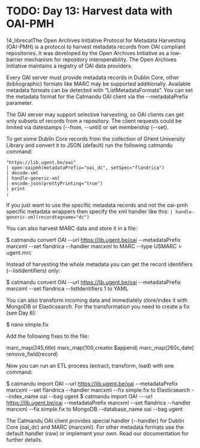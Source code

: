 # TODO: Day 13: Harvest data with OAI-PMH

14_librecatThe Open Archives Initiative Protocol for Metadata Harvesting (OAI-PMH) is a protocol to harvest metadata records from OAI compliant repositories. It was developed by the Open Archives Initiative as a low-barrier mechanism for repository interoperability. The Open Archives Initiative maintains a registry of OAI data providers.

Every OAI server must provide metadata records in Dublin Core, other (bibliographic) formats like MARC may be supported additionally. Available metadata formats can be detected with “ListMetadataFormats“. You can set the metadata format for the Catmandu OAI client via the --metadataPrefix parameter.

The OAI server may support selective harvesting, so OAI clients can get only subsets of records from a repository. The client requests could be limited via datestamps (--from, --until) or set membership (--set).

To get some Dublin Core records from the collection of Ghent University Library and convert it to JSON (default) run the following catmandu command:

```
"https://lib.ugent.be/oai"
| open-oaipmh(metadataPrefix="oai_dc", setSpec="flandrica")
| decode-xml
| handle-generic-xml
| encode-json(prettyPrinting="true")
| print
;

```

If you just want to use the specific metadata records and not the oai-pmh specific metadata wrappers then specify the xml handler like this: `| handle-generic-xml(recordtagname="dc")`

You can also harvest MARC data and store it in a file:

$ catmandu convert OAI --url https://lib.ugent.be/oai --metadataPrefix marcxml --set flandrica --handler marcxml to MARC --type USMARC > ugent.mrc

Instead of harvesting the whole metadata you can get the record identifiers (--listIdentifiers) only:

$ catmandu convert OAI --url https://lib.ugent.be/oai --metadataPrefix marcxml --set flandrica --listIdentifiers 1 to YAML

You can also transform incoming data and immediately store/index it with MongoDB or Elasticsearch. For the transformation you need to create a fix (see Day 6):

$ nano simple.fix

Add the following fixes to the file:

marc_map(245,title)
marc_map(100,creator.$append)
marc_map(260c,date)
remove_field(record)

Now you can run an ETL process (extract, transform, load) with one command:

$ catmandu import OAI --url https://lib.ugent.be/oai --metadataPrefix marcxml --set flandrica --handler marcxml --fix simple.fix to Elasticsearch --index_name oai --bag ugent
$ catmandu import OAI ---url https://lib.ugent.be/oai --metadataPrefix marcxml --set flandrica --handler marcxml --fix simple.fix to MongoDB --database_name oai --bag ugent

The Catmandu OAI client provides special handler (--handler) for Dublin Core (oai_dc) and MARC (marcxml). For other metadata formats use the default handler (raw) or implement your own. Read our documentation for further details.